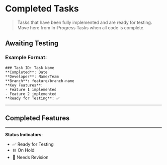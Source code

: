 # Completed Tasks

> Tasks that have been fully implemented and are ready for testing. Move here from In-Progress Tasks when all code is complete.

## Awaiting Testing

### Example Format:
```
### Task ID: Task Name
**Completed**: Date
**Developer**: Name/Team
**Branch**: feature/branch-name
**Key Features**:
- Feature 1 implemented
- Feature 2 implemented
**Ready for Testing**: ✅
```

---

## Completed Features

<!-- Tasks will be moved here when implementation is complete and ready for testing -->

---
**Status Indicators**:
- ✅ Ready for Testing
- ⏸️ On Hold
- 🔄 Needs Revision